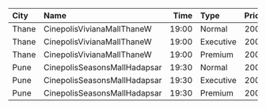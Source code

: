 | City  | Name                         |  Time | Type      | Price | Capacity | Booked |
| :---- | :--------------------------- | ----: | :-------- | ----: | -------: | -----: |
| Thane | CinepolisVivianaMallThaneW   | 19:00 | Normal    |  200₹ |       24 |     12 |
| Thane | CinepolisVivianaMallThaneW   | 19:00 | Executive |  200₹ |       72 |     41 |
| Thane | CinepolisVivianaMallThaneW   | 19:00 | Premium   |  200₹ |       12 |     11 |
| Pune  | CinepolisSeasonsMallHadapsar | 19:30 | Normal    |  200₹ |       11 |      0 |
| Pune  | CinepolisSeasonsMallHadapsar | 19:30 | Executive |  200₹ |       34 |     25 |
| Pune  | CinepolisSeasonsMallHadapsar | 19:30 | Premium   |  200₹ |       20 |      5 |